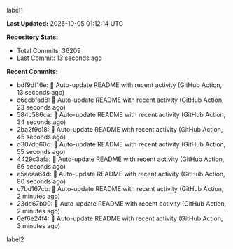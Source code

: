 
label1 
<!-- ACTIVITY_START -->
**Last Updated:** 2025-10-05 01:12:14 UTC

**Repository Stats:**
- Total Commits: 36209
- Last Commit: 13 seconds ago

**Recent Commits:**
- bdf9df16e: 🤖 Auto-update README with recent activity (GitHub Action, 13 seconds ago)
- c6ccbfad8: 🤖 Auto-update README with recent activity (GitHub Action, 23 seconds ago)
- 584c586ca: 🤖 Auto-update README with recent activity (GitHub Action, 34 seconds ago)
- 2ba2f9c18: 🤖 Auto-update README with recent activity (GitHub Action, 45 seconds ago)
- d307db60c: 🤖 Auto-update README with recent activity (GitHub Action, 55 seconds ago)
- 4429c3afa: 🤖 Auto-update README with recent activity (GitHub Action, 66 seconds ago)
- e5aeaa64d: 🤖 Auto-update README with recent activity (GitHub Action, 80 seconds ago)
- c7bd167cb: 🤖 Auto-update README with recent activity (GitHub Action, 2 minutes ago)
- 23dd67b00: 🤖 Auto-update README with recent activity (GitHub Action, 2 minutes ago)
- 6ef6e24f4: 🤖 Auto-update README with recent activity (GitHub Action, 3 minutes ago)
<!-- ACTIVITY_END -->

label2
